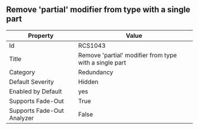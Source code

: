 ## Remove 'partial' modifier from type with a single part

Property | Value
--- | --- 
Id | RCS1043
Title | Remove 'partial' modifier from type with a single part
Category | Redundancy
Default Severity | Hidden
Enabled by Default | yes
Supports Fade-Out | True
Supports Fade-Out Analyzer | False
